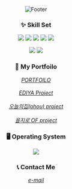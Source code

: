 <div align="center">



![Footer](https://capsule-render.vercel.app/api?type=waving&color=auto&height=200&section=footer&text=Welcome%20Hyuna's%20github&fontsize=90)


  

### ✨ Skill Set
<img src="https://img.shields.io/badge/HTML5-E34F26?style=for-the-badge%22&logo=HTML5&logoColor=white" style="max-width: 100px"> <img src="https://img.shields.io/badge/CSS3-1572B6?style=for-the-badge%22&logo=CSS3&logoColor=white" style="max-width: 100px"> <img src="https://img.shields.io/badge/scss-CC6699?style=for-the-badge%22&logo=sass&logoColor=white" style="max-width= 100px"> <img src="https://img.shields.io/badge/javascript-F7DF1E?style=for-the-badge%22&logo=javascript&logoColor=black" style="max-width: 100px"> <img src="https://shields.io/badge/react-black?logo=react&style=for-the-badge%22" style="max-width: 100px">
  

<img src="https://img.shields.io/badge/Visual Studio Code-007ACC?style=for-the-badge%22&logo=Visual Studio Code&logoColor=white" style="max-width: 100px"> <img src="https://img.shields.io/badge/Figma-F24E1E?style=for-the-badge%22&logo=Figma&logoColor=white" style="max-width: 100px">
  
  
  

### 🧾 My Portfoilo
<address> <a href="https://hyuna323.github.io/hyuna_portfolio/">PORTFOILO</a> </address> <br />
<address> <a href="https://hyuna323.github.io/ediya_project/">EDIYA Project</a> </address> <br />
<address> <a href="https://hyuna323.github.io/ohou_project/">오늘의집(ohou) project</a> </address> <br />
<address> <a href="https://hyuna323.github.io/OF_project/">을지로 OF project</a> </address>

### 🖥 Operating System
<img src="https://img.shields.io/badge/os-macOS-green">

### 📞 Contact Me
<address> <a href="mailto:gusdk99323@gmail.com">e-mail</a> </address>

<!-- <img src="http://mazandi.herokuapp.com/api?handle=ediya_project&theme=warm"/> -->
</div>
